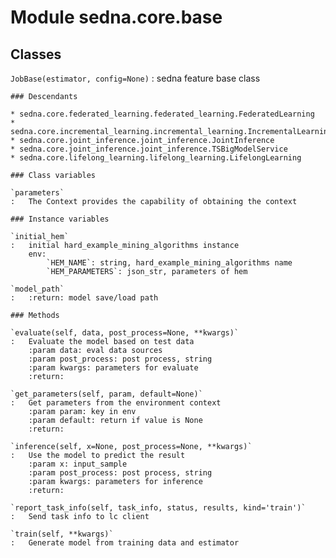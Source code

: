 Module sedna.core.base
======================

Classes
-------

`JobBase(estimator, config=None)`
:   sedna feature base class

    ### Descendants

    * sedna.core.federated_learning.federated_learning.FederatedLearning
    * sedna.core.incremental_learning.incremental_learning.IncrementalLearning
    * sedna.core.joint_inference.joint_inference.JointInference
    * sedna.core.joint_inference.joint_inference.TSBigModelService
    * sedna.core.lifelong_learning.lifelong_learning.LifelongLearning

    ### Class variables

    `parameters`
    :   The Context provides the capability of obtaining the context

    ### Instance variables

    `initial_hem`
    :   initial hard_example_mining_algorithms instance
        env:
            `HEM_NAME`: string, hard_example_mining_algorithms name
            `HEM_PARAMETERS`: json_str, parameters of hem

    `model_path`
    :   :return: model save/load path

    ### Methods

    `evaluate(self, data, post_process=None, **kwargs)`
    :   Evaluate the model based on test data
        :param data: eval data sources
        :param post_process: post process, string
        :param kwargs: parameters for evaluate
        :return:

    `get_parameters(self, param, default=None)`
    :   Get parameters from the environment context
        :param param: key in env
        :param default: return if value is None
        :return:

    `inference(self, x=None, post_process=None, **kwargs)`
    :   Use the model to predict the result
        :param x: input_sample
        :param post_process: post process, string
        :param kwargs: parameters for inference
        :return:

    `report_task_info(self, task_info, status, results, kind='train')`
    :   Send task info to lc client

    `train(self, **kwargs)`
    :   Generate model from training data and estimator